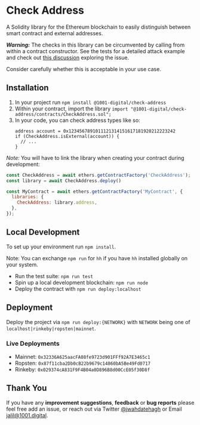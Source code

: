 # Check Address
A Solidity library for the Ethereum blockchain to easily distinguish between smart contract and external addresses.

***Warning:*** The checks in this library can be circumvented by calling from within a contract constructor. See the tests for a detailed attack example and check out [this discussion](https://ethereum.stackexchange.com/questions/15641/how-does-a-contract-find-out-if-another-address-is-a-contract) exploring the issue. 

Consider carefully whether this is acceptable in your use case.

## Installation

1. In your project run `npm install @1001-digital/check-address`
2. Within your contract, import the library `import "@1001-digital/check-address/contracts/CheckAddress.sol";`
3. In your code, you can check address types like so: 
   ```solidity
   address account = 0x1234567891011121314151617181920212223242
   if (CheckAddress.isExternal(account)) { 
     // ...
   }
   ```

*Note:* You will have to link the library when creating your contract during development:
```js
const CheckAddress = await ethers.getContractFactory('CheckAddress');
const library = await CheckAddress.deploy()

const MyContract = await ethers.getContractFactory('MyContract', {
  libraries: {
    CheckAddress: library.address,
  },
});
```

## Local Development

To set up your environment run `npm install`.

Note: You can exchange `npm run` for `hh` if you have `hh` installed globally on your system.

- Run the test suite: `npm run test`
- Spin up a local development blockchain: `npm run node`
- Deploy the contract with `npm run deploy:localhost`

## Deployment

Deploy the project via `npm run deploy:{NETWORK}` with `NETWORK` being one of `localhost|rinkeby|ropsten|mainnet`.

### Live Deployments
- Mainnet: `0x32336A625aacFA08fe9723d901FFf92A7E3465c1`
- Ropsten: `0x87f11cba2Db0cB22b9679c14860bA5Be49Fd0717`
- Rinkeby: `0x029374cA831F9F4B04a0D896B8d00CcE05f30D8f`

## Thank You

If you have any **improvement suggestions**, **feedback** or **bug reports** please feel free add an issue, or reach out via Twitter [@jwahdatehagh](https://twitter.com/jwahdatehagh) or Email [jalil@1001.digital](jalil@1001.digital).
